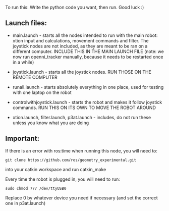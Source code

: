 To run this:
Write the python code you want, then run. Good luck :)

Launch files:
-------------
* main.launch - starts all the nodes intended to run with the main robot: xtion input and calculations, movement commands and filter. The joystick nodes are not included, as they are meant to be ran on a different computer. INCLUDE THIS IN THE MAIN LAUNCH FILE (note: we now run openni_tracker manually, because it needs to be restarted once in a while)  
* joystick.launch - starts all the joystick nodes. RUN THOSE ON THE REMOTE COMPUTER
* runall.launch - starts absolutely everything in one place, used for testing with one laptop on the robot
* controlwithjoystick.launch - starts the robot and makes it follow joystick commands. RUN THIS ON ITS OWN TO MOVE THE ROBOT AROUND


* xtion.launch, filter.launch, p3at.launch - includes, do not run these unless you know what you are doing

Important:
----------
If there is an error with ros:time when running this node, you will need to:  
    
    git clone https://github.com/ros/geometry_experimental.git  
into your catkin workspace and run catkin_make  

Every time the robot is plugged in, you will need to run:  

    sudo chmod 777 /dev/ttyUSB0  
Replace 0 by whatever device you need if necessary (and set the correct one in p3at.launch)  
